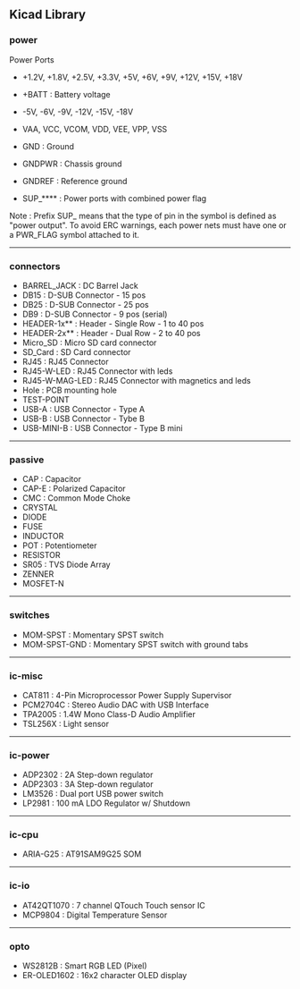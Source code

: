 ## Kicad Library ##

### power ###

Power Ports

* +1.2V, +1.8V, +2.5V, +3.3V, +5V, +6V, +9V, +12V, +15V, +18V
* +BATT : Battery voltage
* -5V, -6V, -9V, -12V, -15V, -18V
* VAA, VCC, VCOM, VDD, VEE, VPP, VSS
* GND : Ground
* GNDPWR : Chassis ground
* GNDREF : Reference ground

* SUP_**** : Power ports with combined power flag

Note : Prefix SUP_ means that the type of pin in the symbol is defined as "power output". To avoid ERC warnings, each power nets must have one or a PWR_FLAG symbol attached to it.

----------------------------------

### connectors ###

* BARREL_JACK : DC Barrel Jack
* DB15 : D-SUB Connector - 15 pos
* DB25 : D-SUB Connector - 25 pos
* DB9 : D-SUB Connector - 9 pos (serial)
* HEADER-1x** : Header - Single Row - 1 to 40 pos
* HEADER-2x** : Header - Dual Row - 2 to 40 pos
* Micro_SD : Micro SD card connector
* SD_Card : SD Card connector
* RJ45 : RJ45 Connector
* RJ45-W-LED : RJ45 Connector with leds
* RJ45-W-MAG-LED : RJ45 Connector with magnetics and leds
* Hole : PCB mounting hole
* TEST-POINT
* USB-A : USB Connector - Type A
* USB-B : USB Connector - Tybe B
* USB-MINI-B : USB Connector - Type B mini

----------------------------------

### passive ###

* CAP : Capacitor
* CAP-E : Polarized Capacitor
* CMC : Common Mode Choke
* CRYSTAL
* DIODE
* FUSE
* INDUCTOR
* POT : Potentiometer
* RESISTOR
* SR05 : TVS Diode Array
* ZENNER
* MOSFET-N

----------------------------------

### switches ###

* MOM-SPST : Momentary SPST switch
* MOM-SPST-GND : Momentary SPST switch with ground tabs

----------------------------------

### ic-misc ###

* CAT811 : 4-Pin Microprocessor Power Supply Supervisor
* PCM2704C : Stereo Audio DAC with USB Interface
* TPA2005 : 1.4W Mono Class-D Audio Amplifier
* TSL256X : Light sensor

----------------------------------

### ic-power ###

* ADP2302 : 2A Step-down regulator
* ADP2303 : 3A Step-down regulator
* LM3526 : Dual port USB power switch
* LP2981 : 100 mA LDO Regulator w/ Shutdown

----------------------------------

### ic-cpu ###

* ARIA-G25 : AT91SAM9G25 SOM

----------------------------------

### ic-io ###

* AT42QT1070 : 7 channel QTouch Touch sensor IC
* MCP9804 : Digital Temperature Sensor

----------------------------------

### opto ###

* WS2812B : Smart RGB LED (Pixel)
* ER-OLED1602 : 16x2 character OLED display
